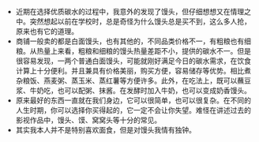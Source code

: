 - 近期在选择优质碳水的过程中，我意外的发现了馒头，但仔细想想又在情理之中。突然想起以前在学校时，总是奇怪为什么馒头总是买不到，这么多人抢，原来也有它的道理。
- 商铺一般卖的都是白面馒头，也有其他的，不同品类价格不一，有粗粮也有细粮。从热量上来看，粗粮和细粮的馒头热量差距不小，提供的碳水不一。但是很容易发现，一两个普通白面馒头，可能就刚好满足今日的碳水需求，在饮食计算上十分便利。并且兼具有价格美丽，购买方便，容易储存等优势。相比煮杂粮饭、燕麦粥、蒸玉米、蒸红薯等方便许多。此外，在吃法上，既可以蘸豆浆、牛奶吃，也可以配粥、抹酱。在发酵时加入牛奶，也可以变成奶香馒头。
- 原来最好的东西一直就在我们身边，它可以很简单，也可以很复杂。在不同的人生时期，你可以选择你买得起的，它一定不会让你失望。难怪在讲述过去的影视作品中，馒头、馍、窝窝头等十分的常见。
- 其实我本人并不是特别喜欢面食，但是对馒头我情有独钟。